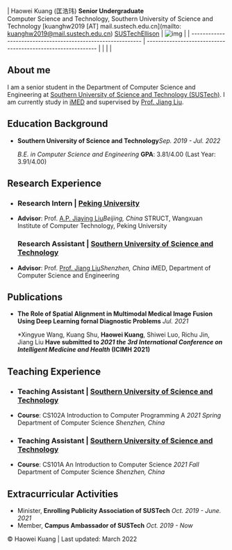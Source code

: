 | Haowei Kuang (匡浩玮) **Senior Undergraduate**  
Computer Science and Technology, Southern University of Science and Technology 
[kuanghw2019 [AT\] mail.sustech.edu.cn](mailto: kuanghw2019@mail.sustech.edu.cn)
[SUSTechEllison](https://github.com/SUSTechEllison) | ![img](https://github.com/SUSTechEllison/ellison_kuang.github.com/blob/gh-pages/image.jpg) |
| ------------------------------------------------------------ | ------------------------------------------------------------ |
|                                                              |                                                              |

## About me

I am a senior student in the Department of Computer Science and Engineering at [Southern University of Science and Technology (SUSTech)](https://www.sustech.edu.cn/). I am currently study in [iMED](http://www.imed-lab.com/) and supervised by [Prof. Jiang Liu](https://faculty.sustech.edu.cn/liuj/).



## Education Background

- **Southern University of Science and Technology***Sep. 2019 - Jul. 2022*

  *B.E. in Computer Science and Engineering*
  **GPA**: 3.81/4.00 (Last Year: 3.91/4.00)

  

## Research Experience

- ### Research Intern | [Peking University](https://www.pku.edu.cn/)


- **Advisor**: Prof. [A.P. Jiaying Liu](http://www.ai.pku.edu.cn/info/1158/1684.htm)*Beijing, China*
  STRUCT, Wangxuan Institute of Computer Technology, Peking University

  

  

  ### Research Assistant | [Southern University of Science and Technology](https://www.sustech.edu.cn/)


- **Advisor**: Prof. [Prof. Jiang Liu](https://faculty.sustech.edu.cn/liuj/)*Shenzhen, China*
  iMED, Department of Computer Science and Engineering

  

  

## Publications


- **The Role of Spatial Alignment in Multimodal Medical Image Fusion Using Deep Learning fornal Diagnostic Problems** *Jul. 2021*

  *Xingyue Wang, Kuang Shu, **Haowei Kuang**, Shiwei Luo, Richu Jin, Jiang Liu
  **Have submitted to *2021 the 3rd International Conference on Intelligent Medicine and Health* (ICIMH 2021)**

## Teaching Experience

- ### Teaching Assistant | [Southern University of Science and Technology](https://www.sustech.edu.cn/)


- **Course**: CS102A Introduction to Computer Programming A *2021 Spring*
  Department of Computer Science *Shenzhen, China*



- ### Teaching Assistant | [Southern University of Science and Technology](https://www.sustech.edu.cn/)


- **Course**: CS101A An Introduction to Computer Science *2021 Fall*
  Department of Computer Science *Shenzhen, China*

  
## Extracurricular Activities

- Minister, **Enrolling Publicity Association of SUSTech** *Oct. 2019 - June. 2021*
- Member, **Campus Ambassador of SUSTech** *Oct. 2019 - Now*




© Haowei Kuang | Last updated: March 2022
